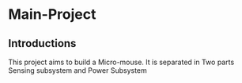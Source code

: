 # Main-Project

## Introductions 

This project aims to build a Micro-mouse. It is separated in Two parts Sensing subsystem and Power Subsystem 
